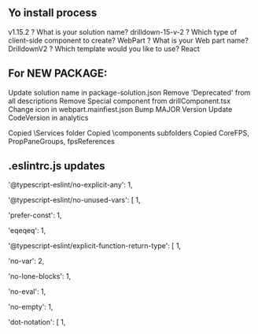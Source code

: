## Yo install process
v1.15.2
? What is your solution name? drilldown-15-v-2
? Which type of client-side component to create? WebPart
? What is your Web part name? DrilldownV2
? Which template would you like to use? React



## For NEW PACKAGE:
Update solution name in package-solution.json
Remove 'Deprecated' from all descriptions
Remove Special component from drillComponent.tsx
Change icon in webpart.mainfiest.json
Bump MAJOR Version
Update CodeVersion in analytics

Copied \Services folder
Copied \components subfolders
Copied CoreFPS, PropPaneGroups, fpsReferences


## .eslintrc.js updates
  '@typescript-eslint/no-explicit-any': 1,

  '@typescript-eslint/no-unused-vars': [
          1,

  'prefer-const': 1,

  'eqeqeq': 1,

  '@typescript-eslint/explicit-function-return-type': [
  1,

  'no-var': 2,

  'no-lone-blocks': 1,

  'no-eval': 1,

  'no-empty': 1,

  'dot-notation': [
  1,